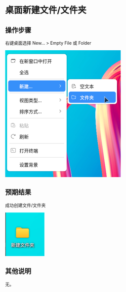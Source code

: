 # 桌面新建文件/文件夹

## 操作步骤

右键桌面选择 New... >  Empty File 或 Folder

![桌面新建文件-文件夹-1](./img/桌面新建文件-文件夹-1.png)

## 预期结果
成功创建文件/文件夹

![桌面新建文件-文件夹-2](./img/桌面新建文件-文件夹-2.png)

## 其他说明

无。
